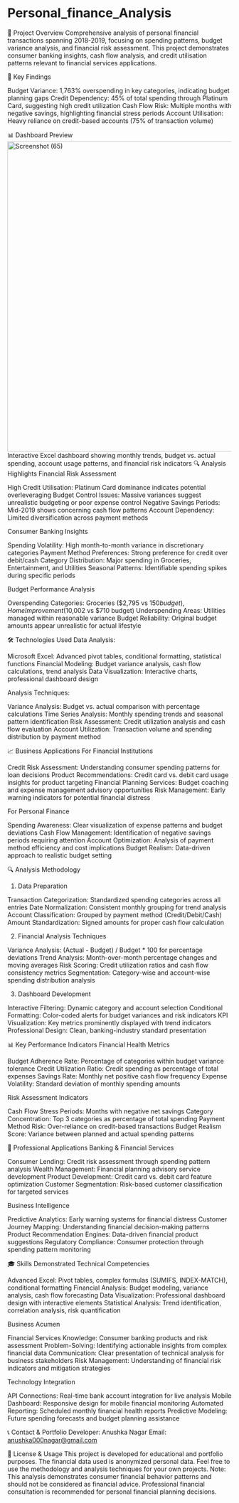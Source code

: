 # Personal_finance_Analysis
🎯 Project Overview
Comprehensive analysis of personal financial transactions spanning 2018-2019, focusing on spending patterns, budget variance analysis, and financial risk assessment. This project demonstrates consumer banking insights, cash flow analysis, and credit utilisation patterns relevant to financial services applications.

🔑 Key Findings

Budget Variance: 1,763% overspending in key categories, indicating budget planning gaps
Credit Dependency: 45% of total spending through Platinum Card, suggesting high credit utilization
Cash Flow Risk: Multiple months with negative savings, highlighting financial stress periods
Account Utilisation: Heavy reliance on credit-based accounts (75% of transaction volume)

📊 Dashboard Preview
<img width="1876" height="698" alt="Screenshot (65)" src="https://github.com/user-attachments/assets/22073207-1063-4be5-8faa-8090953df4ca" />
Interactive Excel dashboard showing monthly trends, budget vs. actual spending, account usage patterns, and financial risk indicators
🔍 Analysis Highlights
Financial Risk Assessment

High Credit Utilisation: Platinum Card dominance indicates potential overleveraging
Budget Control Issues: Massive variances suggest unrealistic budgeting or poor expense control
Negative Savings Periods: Mid-2019 shows concerning cash flow patterns
Account Dependency: Limited diversification across payment methods

Consumer Banking Insights

Spending Volatility: High month-to-month variance in discretionary categories
Payment Method Preferences: Strong preference for credit over debit/cash
Category Distribution: Major spending in Groceries, Entertainment, and Utilities
Seasonal Patterns: Identifiable spending spikes during specific periods

Budget Performance Analysis

Overspending Categories: Groceries ($2,795 vs $150 budget), Home Improvement ($10,002 vs $710 budget)
Underspending Areas: Utilities managed within reasonable variance
Budget Reliability: Original budget amounts appear unrealistic for actual lifestyle

🛠️ Technologies Used
Data Analysis:

Microsoft Excel: Advanced pivot tables, conditional formatting, statistical functions
Financial Modeling: Budget variance analysis, cash flow calculations, trend analysis
Data Visualization: Interactive charts, professional dashboard design

Analysis Techniques:

Variance Analysis: Budget vs. actual comparison with percentage calculations
Time Series Analysis: Monthly spending trends and seasonal pattern identification
Risk Assessment: Credit utilization analysis and cash flow evaluation
Account Utilization: Transaction volume and spending distribution by payment method

📈 Business Applications
For Financial Institutions

Credit Risk Assessment: Understanding consumer spending patterns for loan decisions
Product Recommendations: Credit card vs. debit card usage insights for product targeting
Financial Planning Services: Budget coaching and expense management advisory opportunities
Risk Management: Early warning indicators for potential financial distress

For Personal Finance

Spending Awareness: Clear visualization of expense patterns and budget deviations
Cash Flow Management: Identification of negative savings periods requiring attention
Account Optimization: Analysis of payment method efficiency and cost implications
Budget Realism: Data-driven approach to realistic budget setting

🔍 Analysis Methodology
1. Data Preparation

Transaction Categorization: Standardized spending categories across all entries
Date Normalization: Consistent monthly grouping for trend analysis
Account Classification: Grouped by payment method (Credit/Debit/Cash)
Amount Standardization: Signed amounts for proper cash flow calculation

2. Financial Analysis Techniques

Variance Analysis: (Actual - Budget) / Budget * 100 for percentage deviations
Trend Analysis: Month-over-month percentage changes and moving averages
Risk Scoring: Credit utilization ratios and cash flow consistency metrics
Segmentation: Category-wise and account-wise spending distribution analysis

3. Dashboard Development

Interactive Filtering: Dynamic category and account selection
Conditional Formatting: Color-coded alerts for budget variances and risk indicators
KPI Visualization: Key metrics prominently displayed with trend indicators
Professional Design: Clean, banking-industry standard presentation

📊 Key Performance Indicators
Financial Health Metrics

Budget Adherence Rate: Percentage of categories within budget variance tolerance
Credit Utilization Ratio: Credit spending as percentage of total expenses
Savings Rate: Monthly net positive cash flow frequency
Expense Volatility: Standard deviation of monthly spending amounts

Risk Assessment Indicators

Cash Flow Stress Periods: Months with negative net savings
Category Concentration: Top 3 categories as percentage of total spending
Payment Method Risk: Over-reliance on credit-based transactions
Budget Realism Score: Variance between planned and actual spending patterns

💼 Professional Applications
Banking & Financial Services

Consumer Lending: Credit risk assessment through spending pattern analysis
Wealth Management: Financial planning advisory service development
Product Development: Credit card vs. debit card feature optimization
Customer Segmentation: Risk-based customer classification for targeted services

Business Intelligence

Predictive Analytics: Early warning systems for financial distress
Customer Journey Mapping: Understanding financial decision-making patterns
Product Recommendation Engines: Data-driven financial product suggestions
Regulatory Compliance: Consumer protection through spending pattern monitoring

🎓 Skills Demonstrated
Technical Competencies

Advanced Excel: Pivot tables, complex formulas (SUMIFS, INDEX-MATCH), conditional formatting
Financial Analysis: Budget modeling, variance analysis, cash flow forecasting
Data Visualization: Professional dashboard design with interactive elements
Statistical Analysis: Trend identification, correlation analysis, risk quantification

Business Acumen

Financial Services Knowledge: Consumer banking products and risk assessment
Problem-Solving: Identifying actionable insights from complex financial data
Communication: Clear presentation of technical analysis for business stakeholders
Risk Management: Understanding of financial risk indicators and mitigation strategies

Technology Integration

API Connections: Real-time bank account integration for live analysis
Mobile Dashboard: Responsive design for mobile financial monitoring
Automated Reporting: Scheduled monthly financial health reports
Predictive Modeling: Future spending forecasts and budget planning assistance

📞 Contact & Portfolio
Developer: Anushka Nagar
Email: anushka000nagar@gmail.com

📄 License & Usage
This project is developed for educational and portfolio purposes. The financial data used is anonymized personal data. Feel free to use the methodology and analysis techniques for your own projects.
Note: This analysis demonstrates consumer financial behavior patterns and should not be considered as financial advice. Professional financial consultation is recommended for personal financial planning decisions.
